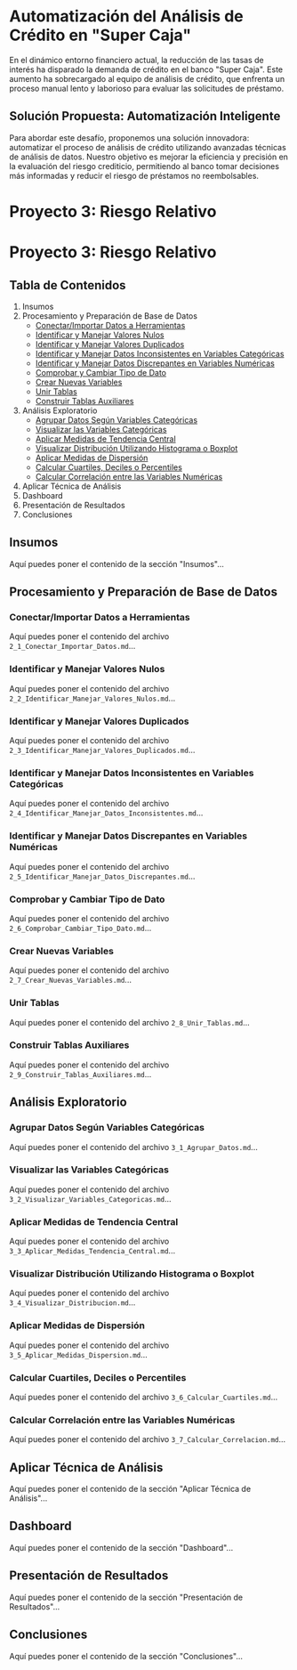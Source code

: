 # Automatización del Análisis de Crédito en "Super Caja"

En el dinámico entorno financiero actual, la reducción de las tasas de interés ha disparado la demanda de crédito en el banco "Super Caja". Este aumento ha sobrecargado al equipo de análisis de crédito, que enfrenta un proceso manual lento y laborioso para evaluar las solicitudes de préstamo.

## Solución Propuesta: Automatización Inteligente

Para abordar este desafío, proponemos una solución innovadora: automatizar el proceso de análisis de crédito utilizando avanzadas técnicas de análisis de datos. Nuestro objetivo es mejorar la eficiencia y precisión en la evaluación del riesgo crediticio, permitiendo al banco tomar decisiones más informadas y reducir el riesgo de préstamos no reembolsables.
# Proyecto 3: Riesgo Relativo

# Proyecto 3: Riesgo Relativo

## Tabla de Contenidos
1. Insumos
2. Procesamiento y Preparación de Base de Datos
   - [Conectar/Importar Datos a Herramientas](2_1_Conectar_Importar_Datos.md)
   - [Identificar y Manejar Valores Nulos](2_2_Identificar_Manejar_Valores_Nulos.md)
   - [Identificar y Manejar Valores Duplicados](2_3_Identificar_Manejar_Valores_Duplicados.md)
   - [Identificar y Manejar Datos Inconsistentes en Variables Categóricas](2_4_Identificar_Manejar_Datos_Inconsistentes.md)
   - [Identificar y Manejar Datos Discrepantes en Variables Numéricas](2_5_Identificar_Manejar_Datos_Discrepantes.md)
   - [Comprobar y Cambiar Tipo de Dato](2_6_Comprobar_Cambiar_Tipo_Dato.md)
   - [Crear Nuevas Variables](2_7_Crear_Nuevas_Variables.md)
   - [Unir Tablas](2_8_Unir_Tablas.md)
   - [Construir Tablas Auxiliares](2_9_Construir_Tablas_Auxiliares.md)
3. Análisis Exploratorio
   - [Agrupar Datos Según Variables Categóricas](3_1_Agrupar_Datos.md)
   - [Visualizar las Variables Categóricas](3_2_Visualizar_Variables_Categoricas.md)
   - [Aplicar Medidas de Tendencia Central](3_3_Aplicar_Medidas_Tendencia_Central.md)
   - [Visualizar Distribución Utilizando Histograma o Boxplot](3_4_Visualizar_Distribucion.md)
   - [Aplicar Medidas de Dispersión](3_5_Aplicar_Medidas_Dispersion.md)
   - [Calcular Cuartiles, Deciles o Percentiles](3_6_Calcular_Cuartiles.md)
   - [Calcular Correlación entre las Variables Numéricas](3_7_Calcular_Correlacion.md)
4. Aplicar Técnica de Análisis
5. Dashboard
6. Presentación de Resultados
7. Conclusiones

## Insumos
Aquí puedes poner el contenido de la sección "Insumos"...

## Procesamiento y Preparación de Base de Datos
### Conectar/Importar Datos a Herramientas
Aquí puedes poner el contenido del archivo `2_1_Conectar_Importar_Datos.md`...

### Identificar y Manejar Valores Nulos
Aquí puedes poner el contenido del archivo `2_2_Identificar_Manejar_Valores_Nulos.md`...

### Identificar y Manejar Valores Duplicados
Aquí puedes poner el contenido del archivo `2_3_Identificar_Manejar_Valores_Duplicados.md`...

### Identificar y Manejar Datos Inconsistentes en Variables Categóricas
Aquí puedes poner el contenido del archivo `2_4_Identificar_Manejar_Datos_Inconsistentes.md`...

### Identificar y Manejar Datos Discrepantes en Variables Numéricas
Aquí puedes poner el contenido del archivo `2_5_Identificar_Manejar_Datos_Discrepantes.md`...

### Comprobar y Cambiar Tipo de Dato
Aquí puedes poner el contenido del archivo `2_6_Comprobar_Cambiar_Tipo_Dato.md`...

### Crear Nuevas Variables
Aquí puedes poner el contenido del archivo `2_7_Crear_Nuevas_Variables.md`...

### Unir Tablas
Aquí puedes poner el contenido del archivo `2_8_Unir_Tablas.md`...

### Construir Tablas Auxiliares
Aquí puedes poner el contenido del archivo `2_9_Construir_Tablas_Auxiliares.md`...

## Análisis Exploratorio
### Agrupar Datos Según Variables Categóricas
Aquí puedes poner el contenido del archivo `3_1_Agrupar_Datos.md`...

### Visualizar las Variables Categóricas
Aquí puedes poner el contenido del archivo `3_2_Visualizar_Variables_Categoricas.md`...

### Aplicar Medidas de Tendencia Central
Aquí puedes poner el contenido del archivo `3_3_Aplicar_Medidas_Tendencia_Central.md`...

### Visualizar Distribución Utilizando Histograma o Boxplot
Aquí puedes poner el contenido del archivo `3_4_Visualizar_Distribucion.md`...

### Aplicar Medidas de Dispersión
Aquí puedes poner el contenido del archivo `3_5_Aplicar_Medidas_Dispersion.md`...

### Calcular Cuartiles, Deciles o Percentiles
Aquí puedes poner el contenido del archivo `3_6_Calcular_Cuartiles.md`...

### Calcular Correlación entre las Variables Numéricas
Aquí puedes poner el contenido del archivo `3_7_Calcular_Correlacion.md`...

## Aplicar Técnica de Análisis
Aquí puedes poner el contenido de la sección "Aplicar Técnica de Análisis"...

## Dashboard
Aquí puedes poner el contenido de la sección "Dashboard"...

## Presentación de Resultados
Aquí puedes poner el contenido de la sección "Presentación de Resultados"...

## Conclusiones
Aquí puedes poner el contenido de la sección "Conclusiones"...
